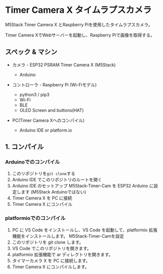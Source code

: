 # Timer Camera X タイムラプスカメラ

M5Stack Timer Camera X とRaspberry Piを使用したタイムラプスカメラ。

Timer Camera XでWebサーバーを起動し、Raspberry Piで画像を取得する。

## スペック & マシン

* カメラ - ESP32 PSRAM Timer Camera X (M5Stack)
    * Arduino

* コントローラ - Raspberry Pi (Wi-Fiモデル)
    * python3 / pip3
    * Wi-Fi
    * BLE
    * OLED Screen and buttons(HAT)

* PC(Timer Camera Xへのコンパイル)
    * Arduino IDE or platform.io

## 1. コンパイル

### Arduinoでのコンパイル

1. このリポジトリを`git clone`する
2. Arduino IDE でこのリポジトリのルートを開く
3. Arduino IDE のセットアップ
     M5Stack-Timer-Cam を ESP32 Arduino に設定します (M5Stack Arduinoではない)
4. Timer Camera X を PC に接続
5. Timer Camera X にコンパイル

### platformioでのコンパイル

1. PC に VS Code をインストールし、VS Code を起動して、platformio 拡張機能をインストールします。
    M5Stack-Timer-Camを設定
2. このリポジトリを git clone します。
3. VS Code でこのリポジトリを開きます。
4. platformio 拡張機能で ar ディレクトリを開きます。
5. タイマーカメラ X を PC に接続します。
6. Timer Camera X にコンパイルします。